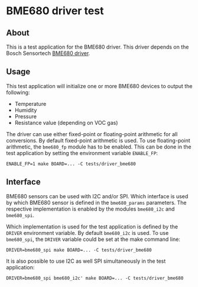 # BME680 driver test

## About

This is a test application for the BME680 driver.
This driver depends on the Bosch Sensortech
[BME680 driver](https://github.com/BoschSensortec/BME680_driver).

## Usage

This test application will initialize one or more BME680 devices to output
the following:

* Temperature
* Humidity
* Pressure
* Resistance value (depending on VOC gas)

The driver can use either fixed-point or floating-point arithmetic for all
conversions. By default fixed-point arithmetic is used. To use floating-point
arithmetic, the `bme680_fp` module has to be enabled. This can be done in the
test application by setting the environment variable `ENABLE_FP`:
```
ENABLE_FP=1 make BOARD=... -C tests/driver_bme680
```

## Interface

BME680 sensors can be used with I2C and/or SPI. Which interface is used by
which BME680 sensor is defined in the `bme680_params` parameters. The
respective implementation is enabled by the modules `bme680_i2c` and
`bme680_spi`.

Which implementation is used for the test application is defined by the
`DRIVER` environment variable. By default `bme680_i2c` is used. To use
`bme680_spi`, the `DRIVER` variable could be set at the make command line:
```
DRIVER=bme680_spi make BOARD=... -C tests/driver_bme680
```

It is also possible to use I2C as well SPI simultaneously in the test
application:
```
DRIVER=bme680_spi bme680_i2c' make BOARD=... -C tests/driver_bme680
```
